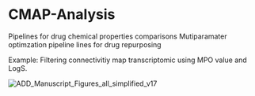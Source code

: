 # CMAP-Analysis

Pipelines for drug chemical properties comparisons
Mutiparamater optimzation pipeline lines for drug repurposing

Example: Filtering connectivitiy map transcriptomic using MPO value and LogS.

![ADD_Manuscript_Figures_all_simplified_v17](https://github.com/user-attachments/assets/737e90ad-4285-4efe-8011-ad74530f9f6f)
